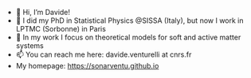 - 👋 Hi, I’m Davide!
- 👀 I did my PhD in Statistical Physics @SISSA (Italy), but now I work in LPTMC (Sorbonne) in Paris
- 🌱 In my work I focus on theoretical models for soft and active matter systems
- 📫 You can reach me here: davide.venturelli at cnrs.fr
- My homepage: https://sonarventu.github.io
